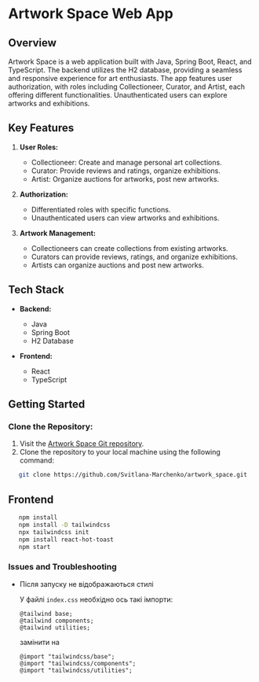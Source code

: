 # Artwork Space Web App

## Overview

Artwork Space is a web application built with Java, Spring Boot, React, and TypeScript. The backend utilizes the H2 database, providing a seamless and responsive experience for art enthusiasts. The app features user authorization, with roles including Collectioneer, Curator, and Artist, each offering different functionalities. Unauthenticated users can explore artworks and exhibitions.

## Key Features

1. **User Roles:**
   - Collectioneer: Create and manage personal art collections.
   - Curator: Provide reviews and ratings, organize exhibitions.
   - Artist: Organize auctions for artworks, post new artworks.

2. **Authorization:**
   - Differentiated roles with specific functions.
   - Unauthenticated users can view artworks and exhibitions.

3. **Artwork Management:**
   - Collectioneers can create collections from existing artworks.
   - Curators can provide reviews, ratings, and organize exhibitions.
   - Artists can organize auctions and post new artworks.

## Tech Stack

- **Backend:**
  - Java
  - Spring Boot
  - H2 Database

- **Frontend:**
  - React
  - TypeScript

## Getting Started

### Clone the Repository:

1. Visit the [Artwork Space Git repository](https://github.com/Svitlana-Marchenko/artwork_space).
2. Clone the repository to your local machine using the following command:
```bash
   git clone https://github.com/Svitlana-Marchenko/artwork_space.git
```

## Frontend

```bash
   npm install
   npm install -D tailwindcss
   npx tailwindcss init
   npm install react-hot-toast
   npm start
```

### Issues and Troubleshooting

- Після запуску не відображаються стилі
  
  У файлі `index.css` необхідно ось такі імпорти:
  ```
  @tailwind base;
  @tailwind components;
  @tailwind utilities;
  ```
  замінити на
  ```
  @import "tailwindcss/base";
  @import "tailwindcss/components";
  @import "tailwindcss/utilities";
  ```
  


